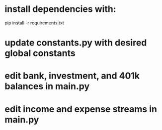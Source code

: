 # install dependencies with:
pip install -r requirements.txt

# update constants.py with desired global constants

# edit bank, investment, and 401k balances in main.py

# edit income and expense streams in main.py